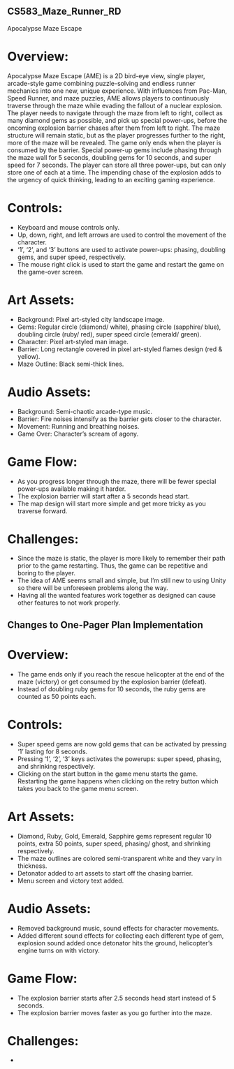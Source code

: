 ## CS583_Maze_Runner_RD
Apocalypse Maze Escape

# Overview:
Apocalypse Maze Escape (AME) is a 2D bird-eye view, single player, arcade-style game combining puzzle-solving and endless runner mechanics into one new, unique experience. With influences from Pac-Man, Speed Runner, and maze puzzles, AME allows players to continuously traverse through the maze while evading the fallout of a nuclear explosion. The player needs to navigate through the maze from left to right, collect as many diamond gems as possible, and pick up special power-ups, before the oncoming explosion barrier chases after them from left to right. The maze structure will remain static, but as the player progresses further to the right, more of the maze will be revealed. The game only ends when the player is consumed by the barrier. Special power-up gems include phasing through the maze wall for 5 seconds, doubling gems for 10 seconds, and super speed for 7 seconds. The player can store all three power-ups, but can only store one of each at a time. The impending chase of the explosion adds to the urgency of quick thinking, leading to an exciting gaming experience.

# Controls:
- Keyboard and mouse controls only.
- Up, down, right, and left arrows are used to control the movement of the character.
- ‘1’, ‘2’, and ‘3’ buttons are used to activate power-ups: phasing, doubling gems, and super speed, respectively.
- The mouse right click is used to start the game and restart the game on the game-over screen.

# Art Assets:
- Background: Pixel art-styled city landscape image.
- Gems: Regular circle (diamond/ white), phasing circle (sapphire/  blue), doubling circle (ruby/ red), super speed circle (emerald/ green).
- Character: Pixel art-styled man image.
- Barrier: Long rectangle covered in pixel art-styled flames design (red & yellow). 
- Maze Outline: Black semi-thick lines.

# Audio Assets:
- Background: Semi-chaotic arcade-type music.
- Barrier: Fire noises intensify as the barrier gets closer to the character.
- Movement: Running and breathing noises.
- Game Over: Character’s scream of agony.

# Game Flow:
- As you progress longer through the maze, there will be fewer special power-ups available making it harder.
- The explosion barrier will start after a 5 seconds head start.
- The map design will start more simple and get more tricky as you traverse forward. 

# Challenges:
- Since the maze is static, the player is more likely to remember their path prior to the game restarting. Thus, the game can be repetitive and boring to the player.
- The idea of AME seems small and simple, but I’m still new to using Unity so there will be unforeseen problems along the way.
- Having all the wanted features work together as designed can cause other features to not work properly.

## Changes to One-Pager Plan Implementation

# Overview:
- The game ends only if you reach the rescue helicopter at the end of the maze (victory) or get consumed by the explosion barrier (defeat).
- Instead of doubling ruby gems for 10 seconds, the ruby gems are counted as 50 points each.

# Controls:
- Super speed gems are now gold gems that can be activated by pressing ‘1’ lasting for 8 seconds.
- Pressing ‘1’, ‘2’, ‘3’ keys activates the powerups: super speed, phasing, and shrinking respectively.
- Clicking on the start button in the game menu starts the game. Restarting the game happens when clicking on the retry button which takes you back to the game menu screen.

# Art Assets:
- Diamond, Ruby, Gold, Emerald, Sapphire gems represent regular 10 points, extra 50 points, super speed, phasing/ ghost, and shrinking respectively.
- The maze outlines are colored semi-transparent white and they vary in thickness.
- Detonator added to art assets to start off the chasing barrier.
- Menu screen and victory text added.

# Audio Assets:
- Removed background music, sound effects for character movements.
- Added different sound effects for collecting each different type of gem, explosion sound added once detonator hits the ground, helicopter’s engine turns on with victory.

# Game Flow:
- The explosion barrier starts after 2.5 seconds head start instead of 5 seconds.
- The explosion barrier moves faster as you go further into the maze.

# Challenges:
- 
